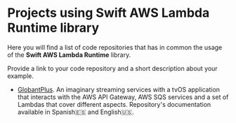# Projects using Swift AWS Lambda Runtime library

Here you will find a list of code repositories that has in common the usage of the **Swift AWS Lambda Runtime** library.

Provide a link to your code repository and a short description about your example.

- [GlobantPlus](https://github.com/fitomad/TechTalk-AWS-Lamba-Swift/). An imaginary streaming services with a tvOS application that interacts with the AWS API Gateway, AWS SQS services and a set of Lambdas that cover different aspects. Repository's documentation available in Spanish🇪🇸 and English🇺🇸.